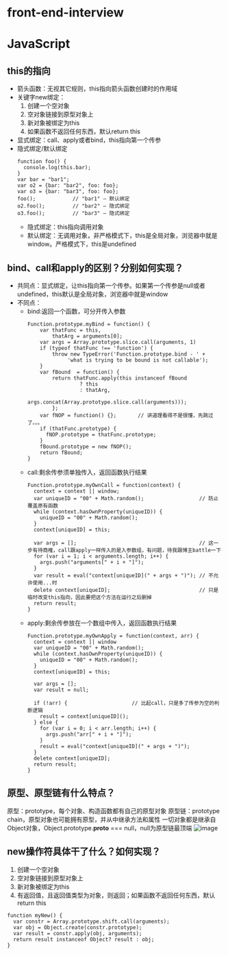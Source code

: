 # front-end-interview

# JavaScript
## this的指向
- 箭头函数：无视其它规则，this指向箭头函数创建时的作用域<br>
- 关键字new绑定：
  1. 创建一个空对象
  2. 空对象链接到原型对象上
  3. 新对象被绑定为this
  4. 如果函数不返回任何东西，默认return this
- 显式绑定：call、apply或者bind，this指向第一个传参
- 隐式绑定/默认绑定
  ```
  function foo() { 
    console.log(this.bar); 
  } 
  var bar = "bar1"; 
  var o2 = {bar: "bar2", foo: foo}; 
  var o3 = {bar: "bar3", foo: foo}; 
  foo();            // "bar1" – 默认绑定
  o2.foo();         // "bar2" – 隐式绑定
  o3.foo();         // "bar3" – 隐式绑定
  ```
  - 隐式绑定：this指向调用对象
  - 默认绑定：无调用对象，非严格模式下，this是全局对象，浏览器中就是window。严格模式下，this是undefined<br>
## bind、call和apply的区别？分别如何实现？
  - 共同点：显式绑定，让this指向第一个传参。如果第一个传参是null或者undefined，this默认是全局对象，浏览器中就是window
  - 不同点：
    - bind:返回一个函数，可分开传入参数
      ```
      Function.prototype.myBind = function() {
          var thatFunc = this, 
              thatArg = arguments[0];
          var args = Array.prototype.slice.call(arguments, 1)
          if (typeof thatFunc !== 'function') {
              throw new TypeError('Function.prototype.bind - ' +
                   'what is trying to be bound is not callable');
          }
          var fBound  = function() {
              return thatFunc.apply(this instanceof fBound
                       ? this
                       : thatArg,
                       args.concat(Array.prototype.slice.call(arguments)));
              };
          var fNOP = function() {};       // 讲道理看得不是很懂，先跳过了。。。
          if (thatFunc.prototype) {
            fNOP.prototype = thatFunc.prototype; 
          }
          fBound.prototype = new fNOP();
          return fBound;
      }
      ```
    - call:剩余传参须单独传入，返回函数执行结果
      ```
      Function.prototype.myOwnCall = function(context) {
        context = context || window;
        var uniqueID = "00" + Math.random();                  // 防止覆盖原有函数
        while (context.hasOwnProperty(uniqueID)) {
          uniqueID = "00" + Math.random();
        }
        context[uniqueID] = this;

        var args = [];                                        // 这一步有待商榷，call跟apply一样传入的是入参数组，有问题，待我跟博主battle一下
        for (var i = 1; i < arguments.length; i++) {  
          args.push("arguments[" + i + "]");
        }
        var result = eval("context[uniqueID](" + args + ")"); // 不允许使用...时
        delete context[uniqueID];                             // 只是临时改变this指向，因此要把这个方法在运行之后删掉
        return result;
      }
      ```
    - apply:剩余传参放在一个数组中传入，返回函数执行结果
      ```
      Function.prototype.myOwnApply = function(context, arr) {
        context = context || window
        var uniqueID = "00" + Math.random();
        while (context.hasOwnProperty(uniqueID)) {
          uniqueID = "00" + Math.random();
        }
        context[uniqueID] = this;

        var args = [];
        var result = null;

        if (!arr) {                     // 比起call，只是多了传参为空的判断逻辑
          result = context[uniqueID]();
        } else {
          for (var i = 0; i < arr.length; i++) { 
            args.push("arr[" + i + "]");
          }
          result = eval("context[uniqueID](" + args + ")");
        }
        delete context[uniqueID];
        return result;
      }
      ```
## 原型、原型链有什么特点？
原型：prototype，每个对象、构造函数都有自己的原型对象
原型链：prototype chain，原型对象也可能拥有原型，并从中继承方法和属性
一切对象都是继承自Object对象，Object.prototype.__proto__ === null，null为原型链最顶端
![image](https://user-images.githubusercontent.com/60378935/228116525-221853e5-f748-42f9-bdca-13ca91df1c5b.png)

## new操作符具体干了什么？如何实现？
  1. 创建一个空对象
  2. 空对象链接到原型对象上
  3. 新对象被绑定为this
  4. 有返回值，且返回值类型为对象，则返回；如果函数不返回任何东西，默认return this
  ```
  function myNew() {
    var constr = Array.prototype.shift.call(arguments);
    var obj = Object.create(constr.prototype);
    var result = constr.apply(obj, arguments);
    return result instanceof Object? result : obj;
  }
  ```
